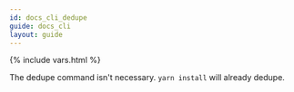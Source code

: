 ```yaml
---
id: docs_cli_dedupe
guide: docs_cli
layout: guide
---
```


{% include vars.html %}

The dedupe command isn't necessary. `yarn install` will already dedupe.
